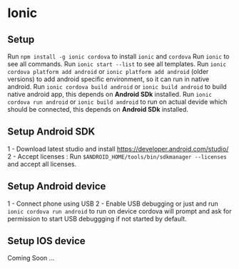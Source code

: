 # Ionic

## Setup

Run `npm install -g ionic cordova` to install `ionic` and `cordova`
Run `ionic` to see all commands.
Run `ionic start --list` to see all templates.
Run `ionic cordova platform add android` or `ionic platform add android` (older versions)  to add android specific environment, so it can run in native android.
Run `ionic cordova build android` or `ionic build android` to build native android app, this depends on __Android SDk__ installed.
Run `ionic cordova run android` or `ionic build android` to run on actual devide which should be connected, this depends on __Android SDk__ installed.

## Setup Android SDK

1 - Download latest studio and install https://developer.android.com/studio/
2 - Accept licenses : Run `$ANDROID_HOME/tools/bin/sdkmanager --licenses` and accept all licenses.

## Setup Android device

1 - Connect phone using USB
2 - Enable USB debugging or just and run `ionic cordova run android` to run on device cordova will prompt and ask for permission to start USB debuggging if not started by default.

## Setup IOS device
Coming Soon ...